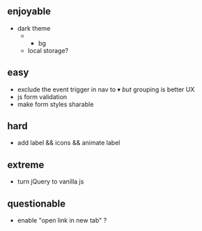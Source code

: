 ## enjoyable
- dark theme
    - * bg
    - local storage?


## easy
- exclude the event trigger in nav to ▾ _but_ grouping is better UX
- js form validation
- make form styles sharable


## hard
- add label && icons && animate label 


## extreme
- turn jQuery to vanilla js


## questionable
- enable "open link in new tab" ?